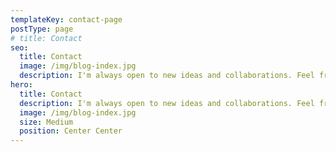 ```yaml
---
templateKey: contact-page
postType: page
# title: Contact
seo:
  title: Contact
  image: /img/blog-index.jpg
  description: I'm always open to new ideas and collaborations. Feel free to contact me. I'll be happy to talk about coffee, web development, or anything else.
hero:
  title: Contact
  description: I'm always open to new ideas and collaborations. Feel free to contact me.
  image: /img/blog-index.jpg
  size: Medium
  position: Center Center
---
```

